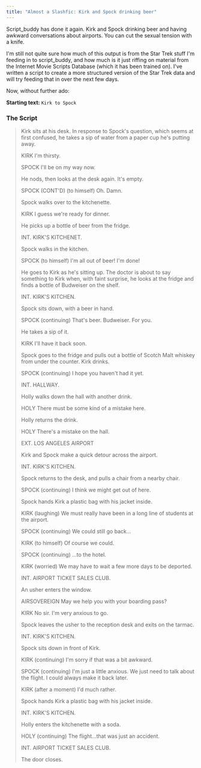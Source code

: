 ```yaml
---
title: "Almost a Slashfic: Kirk and Spock drinking beer"
---
```


Script_buddy has done it again. Kirk and Spock drinking beer and having awkward conversations about airports. You can cut the sexual tension with a knife.

I'm still not quite sure how much of this output is from the Star Trek stuff I'm feeding in to script_buddy, and how much is it just riffing on material from the Internet Movie Scripts Database (which it has been trained on). I've written a script to create a more structured version of the Star Trek data and will try feeding that in over the next few days.

Now, without further ado:

**Starting text:** `Kirk to Spock`

### The Script

>Kirk sits at his desk. In response to Spock's question, which seems at first confused, he takes a sip of water from a paper cup he's putting away.
>
>KIRK I'm thirsty.
>
>SPOCK I'll be on my way now.
>
>He nods, then looks at the desk again. It's empty.
>
>SPOCK (CONT'D) (to himself) Oh. Damn.
>
>Spock walks over to the kitchenette.
>
>KIRK I guess we're ready for dinner.
>
>He picks up a bottle of beer from the fridge.
>
>
>INT. KIRK'S KITCHENET.
>
>Spock walks in the kitchen.
>
>
>SPOCK (to himself) I'm all out of beer! I'm done!
>
>He goes to Kirk as he's sitting up. The doctor is about to say something to Kirk when, with faint surprise, he looks at the fridge and finds a bottle of Budweiser on the shelf.
>
>
>INT. KIRK'S KITCHEN.
>
>Spock sits down, with a beer in hand.
>
>SPOCK (continuing) That's beer. Budweiser. For you.
>
>He takes a sip of it.
>
>
>KIRK I'll have it back soon.
>
>Spock goes to the fridge and pulls out a bottle of Scotch Malt whiskey from under the counter. Kirk drinks.
>
>
>SPOCK (continuing) I hope you haven't had it yet.
>
>
>INT. HALLWAY.
>
>Holly walks down the hall with another drink.
>
>
>HOLY There must be some kind of a mistake here.
>
>Holly returns the drink.
>
>
>HOLY There's a mistake on the hall.
>
>
>EXT. LOS ANGELES AIRPORT
>
>Kirk and Spock make a quick detour across the airport.
>
>
>INT. KIRK'S KITCHEN.
>
>Spock returns to the desk, and pulls a chair from a nearby chair.
>
>
>SPOCK (continuing) I think we might get out of here.
>
>Spock hands Kirk a plastic bag with his jacket inside.
>
>
>KIRK (laughing) We must really have been in a long line of students at the airport.
>
>
>SPOCK (continuing) We could still go back...
>
>
>KIRK (to himself) Of course we could.
>
>
>SPOCK (continuing) ...to the hotel.
>
>
>KIRK (worried) We may have to wait a few more days to be deported.
>
>
>INT. AIRPORT TICKET SALES CLUB.
>
>An usher enters the window.
>
>
>AIRSOVEREIGN May we help you with your boarding pass?
>
>
>KIRK No sir. I'm very anxious to go.
>
>Spock leaves the usher to the reception desk and exits on the tarmac.
>
>
>INT. KIRK'S KITCHEN.
>
>Spock sits down in front of Kirk.
>
>
>KIRK (continuing) I'm sorry if that was a bit awkward.
>
>
>SPOCK (continuing) I'm just a little anxious. We just need to talk about the flight. I could always make it back later.
>
>
>KIRK (after a moment) I'd much rather.
>
>Spock hands Kirk a plastic bag with his jacket inside.
>
>
>INT. KIRK'S KITCHEN.
>
>Holly enters the kitchenette with a soda.
>
>
>HOLY (continuing) The flight...that was just an accident.
>
>
>INT. AIRPORT TICKET SALES CLUB.
>
>The door closes.
